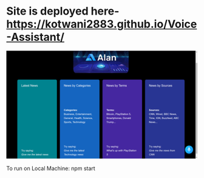 # Site is deployed here-https://kotwani2883.github.io/Voice-Assistant/



![Screenshot](S1.png)

To run on Local Machine:
npm start
